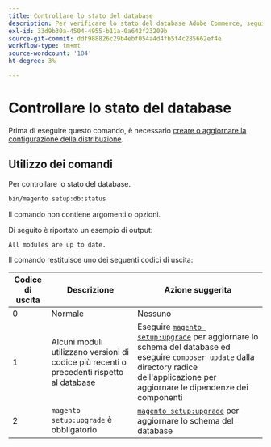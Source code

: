 ```yaml
---
title: Controllare lo stato del database
description: Per verificare lo stato del database Adobe Commerce, segui la procedura riportata di seguito.
exl-id: 33d9b30a-4504-4955-b11a-0a642f23209b
source-git-commit: ddf988826c29b4ebf054a4d4fb5f4c285662ef4e
workflow-type: tm+mt
source-wordcount: '104'
ht-degree: 3%

---
```


# Controllare lo stato del database

Prima di eseguire questo comando, è necessario [creare o aggiornare la configurazione della distribuzione](deployment.md).

## Utilizzo dei comandi

Per controllare lo stato del database.

```bash
bin/magento setup:db:status
```

Il comando non contiene argomenti o opzioni.

Di seguito è riportato un esempio di output:

```terminal
All modules are up to date.
```

Il comando restituisce uno dei seguenti codici di uscita:

| Codice di uscita | Descrizione | Azione suggerita |
|--------------|--------------|---------------|
| 0 | Normale | Nessuno |
| 1 | Alcuni moduli utilizzano versioni di codice più recenti o precedenti rispetto al database | Eseguire [`magento setup:upgrade`](database-upgrade.md) per aggiornare lo schema del database ed eseguire `composer update` dalla directory radice dell&#39;applicazione per aggiornare le dipendenze dei componenti |
| 2 | `magento setup:upgrade` è obbligatorio | [`magento setup:upgrade`](database-upgrade.md) per aggiornare lo schema del database |
